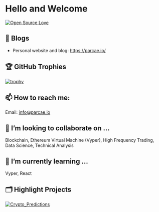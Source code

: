 # Hello and Welcome

[![Open Source Love](https://badges.frapsoft.com/os/v1/open-source.svg?v=102)](https://github.com/ellerbrock/open-source-badge/)

## 📝 Blogs

- Personal website and blog: https://parcae.io/


<!-- ## &#x1f4c8; GitHub Stats

<a href="https://github.com/c1im4cu5/c1im4cu5">
  <img align="center" src="https://github-readme-stats.vercel.app/api/top-langs/?username=c1im4cu5&hide=c%2B%2B,c,matlab,assembly&title_color=6aa6f8&text_color=8a919a&icon_color=6aa6f8&bg_color=22272e" alt="C1im4cu5's GitHub Stats" />
</a>

<a href="https://github.com/c1im4cu5/c1im4cu5">
  <img align="center" src="https://github-readme-stats.vercel.app/api?username=c1im4cu5&show_icons=true&line_height=27&count_private=true&title_color=6aa6f8&text_color=8a919a&icon_color=6aa6f8&bg_color=22272e" alt="C1im4cu5's GitHub Stats" />
</a> -->

## 🏆 GitHub Trophies

[![trophy](https://github-profile-trophy.vercel.app/?username=c1im4cu5&theme=nord&column=7)](https://github.com/ryo-ma/github-profile-trophy)


## 📫 How to reach me:
Email: info@parcae.io

## 👯 I’m looking to collaborate on ...
Blockchain, Ethereum Virtual Machine (Vyper), High Frequency Trading, Data Science, Technical Analysis

## 🌱 I’m currently learning ...
Vyper, React

## 🗂️ Highlight Projects

<a href="https://github.com/c1im4cu5/Crypto_Predictions">
  <img align="center" src="https://github-readme-stats.vercel.app/api/pin/?username=c1im4cu5&repo=Crypto_Predictions&show_icons=true&line_height=27&title_color=6aa6f8&text_color=8a919a&icon_color=6aa6f8&bg_color=22272e" alt="Crypto_Predictions" />
</a>
